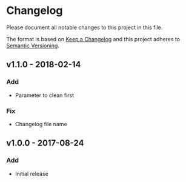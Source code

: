 # Changelog
Please document all notable changes to this project in this file.

The format is based on [Keep a Changelog](http://keepachangelog.com/)
and this project adheres to [Semantic Versioning](http://semver.org/).

## v1.1.0 - 2018-02-14
### Add
* Parameter to clean first

### Fix
* Changelog file name

## v1.0.0 - 2017-08-24
### Add
* Initial release
